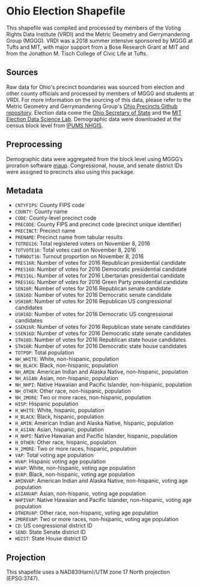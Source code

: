 # Ohio Election Shapefile
This shapefile was compiled and processed by members of the Voting Rights Data Institute (VRDI) and the Metric Geometry and Gerrymandering Group (MGGG). VRDI was a 2018 summer intensive sponsored by MGGG at Tufts and MIT, with major support from a Bose Research Grant at MIT and from the Jonathon M. Tisch College of Civic Life at Tufts.

## Sources
Raw data for Ohio's precinct boundaries was sourced from election and other county officials and processed by members of MGGG and students at VRDI. For more information on the sourcing of this data, please refer to the Metric Geometry and Gerrymandering Group's [Ohio Precincts Github repository](https://github.com/mggg/ohio-precincts). Election data come the [Ohio Secretary of State](https://www.sos.state.oh.us/elections/election-results-and-data/2016-official-elections-results/) and the [MIT Election Data Science Lab](https://electionlab.mit.edu). Demographic data were downloaded at the census block level from [IPUMS NHGIS](https://www.nhgis.org).

## Preprocessing
Demographic data were aggregated from the block level using MGGG’s proration software [maup](https://github.com/mggg/maup). Congressional, house, and senate district IDs were assigned to precincts also using this package.

## Metadata
* `CNTYFIPS`: County FIPS code
* `COUNTY`: County name
* `CODE`: County-level precinct code
* `PRECODE`: County FIPS and precinct code (precinct unique identifier)
* `PRECINCT`: Precinct name
* `PRENAME`: Precinct name from tabular results
* `TOTREG16`: Total registered voters on November 8, 2016
* `TOTVOTE16`: Total votes cast on November 8, 2016
* `TURNOUT16`: Turnout proportion on November 8, 2016
* `PRES16R`: Number of votes for 2016 Republican presidential candidate
* `PRES16D`: Number of votes for 2016 Democratic presidential candidate
* `PRES16L`: Number of votes for 2016 Libertarian presidential candidate
* `PRES16G`: Number of votes for 2016 Green Party presidential candidate
* `SEN16R`: Number of votes for 2016 Republican senate candidate
* `SEN16D`: Number of votes for 2016 Democratic senate candidate
* `USH16R`: Number of votes for 2016 Republican US congressional candidates
* `USH16D`: Number of votes for 2016 Democratic US congressional candidates
* `SSEN16R`:  Number of votes for 2016 Republican state senate candidates
* `SSEN16D`:  Number of votes for 2016 Democratic state senate candidates
* `STH16D`:  Number of votes for 2016 Republican state house candidates
* `STH16R`:  Number of votes for 2016 Democratic state house candidates
* `TOTPOP`: Total population 
* `NH_WHITE`: White, non-hispanic, population
* `NH_BLACK`: Black, non-hispanic, population
* `NH_AMIN`: American Indian and Alaska Native, non-hispanic, population
* `NH_ASIAN`: Asian, non-hispanic, population
* `NH_NHPI`: Native Hawaiian and Pacific Islander, non-hispanic, population
* `NH_OTHER`: Other race, non-hispanic, population
* `NH_2MORE`: Two or more races, non-hispanic, population
* `HISP`: Hispanic population
* `H_WHITE`: White, hispanic, population
* `H_BLACK`: Black, hispanic, population
* `H_AMIN`: American Indian and Alaska Native, hispanic, population
* `H_ASIAN`: Asian, hispanic, population
* `H_NHPI`: Native Hawaiian and Pacific Islander, hispanic, population
* `H_OTHER`: Other race, hispanic, population
* `H_2MORE`: Two or more races, hispanic, population
* `VAP`: Total voting age population
* `HVAP`: Hispanic voting age population
* `WVAP`: White, non-hispanic, voting age population
* `BVAP`: Black, non-hispanic, voting age population
* `AMINVAP`: American Indian and Alaska Native, non-hispanic, voting age population
* `ASIANVAP`: Asian, non-hispanic, voting age population
* `NHPIVAP`: Native Hawaiian and Pacific Islander, non-hispanic, voting age population
* `OTHERVAP`: Other race, non-hispanic, voting age population
* `2MOREVAP`: Two or more races, non-hispanic, voting age population
* `CD`: US congressional district ID
* `SEND`: State Senate district ID
* `HDIST`: State House district ID

## Projection
This shapefile uses a NAD83(Harn)/UTM zone 17 North projection (EPSG:3747).
